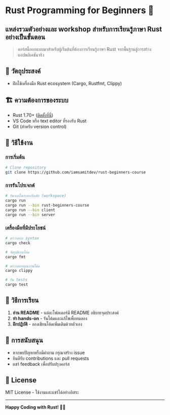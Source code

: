 # Rust Programming for Beginners 🦀

## แหล่งรวมตัวอย่างและ workshop สำหรับการเรียนรู้ภาษา Rust อย่างเป็นขั้นตอน

> คอร์สนี้ออกแบบมาสำหรับผู้เริ่มต้นที่ต้องการเรียนรู้ภาษา Rust จากพื้นฐานสู่การสร้างแอปพลิเคชันจริง

## 🎯 วัตถุประสงค์

- ฝึกใช้เครื่องมือ Rust ecosystem (Cargo, Rustfmt, Clippy)

## 🏗️ ความต้องการของระบบ

- Rust 1.70+ ([ติดตั้งที่นี่](https://www.rust-lang.org/tools/install))
- VS Code หรือ text editor ที่รองรับ Rust
- Git (สำหรับ version control)

## 🚀 วิธีใช้งาน

### การเริ่มต้น
```bash
# Clone repository
git clone https://github.com/iamsamitdev/rust-beginners-course
```

### การรันโปรเจกต์
```bash
# รันจากไดเรกทอรีหลัก (workspace)
cargo run
cargo run --bin rust-beginners-course
cargo run --bin client
cargo run --bin server
```

### เครื่องมือที่มีประโยชน์
```bash
# ตรวจสอบ syntax
cargo check

# จัดรูปแบบโค้ด
cargo fmt

# ตรวจสอบคุณภาพโค้ด
cargo clippy

# รัน tests
cargo test
```

## 📖 วิธีการเรียน
1. **อ่าน README** - แต่ละโฟลเดอร์มี README อธิบายจุดประสงค์
2. **ทำ hands-on** - รันโค้ดและแก้ไขเพื่อทดลอง
3. **ฝึกปฏิบัติ** - ลองเขียนโค้ดเพิ่มเติมด้วยตัวเอง

## 🤝 การสนับสนุน

- หากพบปัญหาหรือมีคำถาม กรุณาสร้าง issue
- ยินดีรับ contributions และ pull requests
- แชร์ feedback เพื่อปรับปรุงคอร์ส

## 📝 License

MIT License - ใช้งานและแชร์ได้อย่างอิสระ

---

**Happy Coding with Rust! 🦀✨**
